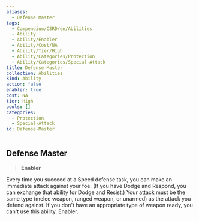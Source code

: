 ```yaml
---
aliases:
  - Defense Master
tags:
  - Compendium/CSRD/en/Abilities
  - Ability
  - Ability/Enabler
  - Ability/Cost/NA
  - Ability/Tier/High
  - Ability/Categories/Protection
  - Ability/Categories/Special-Attack
title: Defense Master
collection: Abilities
kind: Ability
action: false
enabler: true
cost: NA
tier: High
pools: []
categories:
  - Protection
  - Special-Attack
id: Defense-Master
---
```

## Defense Master    
>**Enabler**  
    
Every time you succeed at a Speed defense task, you can make an immediate attack against your foe. (If you have Dodge and Respond, you can exchange that ability for Dodge and Resist.) Your attack must be the same type (melee weapon, ranged weapon, or unarmed) as the attack you defend against. If you don't have an appropriate type of weapon ready, you can't use this ability. Enabler.
